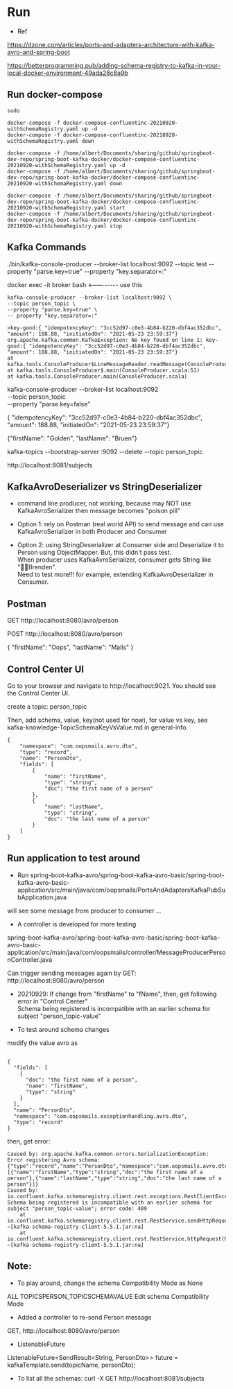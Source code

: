 
# Run

- Ref

https://dzone.com/articles/ports-and-adapters-architecture-with-kafka-avro-and-spring-boot

https://betterprogramming.pub/adding-schema-registry-to-kafka-in-your-local-docker-environment-49ada28c8a9b

## Run docker-compose

```
sudo

docker-compose -f docker-compose-confluentinc-20210920-withSchemaRegistry.yaml up -d
docker-compose -f docker-compose-confluentinc-20210920-withSchemaRegistry.yaml down

docker-compose -f /home/albert/Documents/sharing/github/springboot-dev-repo/spring-boot-kafka-docker/docker-compose-confluentinc-20210920-withSchemaRegistry.yaml up -d
docker-compose -f /home/albert/Documents/sharing/github/springboot-dev-repo/spring-boot-kafka-docker/docker-compose-confluentinc-20210920-withSchemaRegistry.yaml down

docker-compose -f /home/albert/Documents/sharing/github/springboot-dev-repo/spring-boot-kafka-docker/docker-compose-confluentinc-20210920-withSchemaRegistry.yaml start
docker-compose -f /home/albert/Documents/sharing/github/springboot-dev-repo/spring-boot-kafka-docker/docker-compose-confluentinc-20210920-withSchemaRegistry.yaml stop

```

## Kafka Commands

./bin/kafka-console-producer --broker-list localhost:9092 --topic test --property "parse.key=true" --property "key.separator=:"

docker exec -it broker bash <-------- use this

```
kafka-console-producer --broker-list localhost:9092 \
--topic person_topic \
--property "parse.key=true" \
-- property "key.separator=:"

>key-good:{ "idempotencyKey": "3cc52d97-c0e3-4b84-b220-dbf4ac352dbc", "amount": 188.88, "initiatedOn": "2021-05-23 23:59:37"}
org.apache.kafka.common.KafkaException: No key found on line 1: key-good:{ "idempotencyKey": "3cc52d97-c0e3-4b84-b220-dbf4ac352dbc", "amount": 188.88, "initiatedOn": "2021-05-23 23:59:37"}
at kafka.tools.ConsoleProducer$LineMessageReader.readMessage(ConsoleProducer.scala:290)
at kafka.tools.ConsoleProducer$.main(ConsoleProducer.scala:51)
at kafka.tools.ConsoleProducer.main(ConsoleProducer.scala)

```

kafka-console-producer --broker-list localhost:9092 \
--topic person_topic \
--property "parse.key=false"

{ "idempotencyKey": "3cc52d97-c0e3-4b84-b220-dbf4ac352dbc", "amount": 188.88, "initiatedOn": "2021-05-23 23:59:37"}

{"firstName": "Golden", "lastName": "Bruen"}


kafka-topics --bootstrap-server :9092 --delete --topic person_topic

http://localhost:8081/subjects

## KafkaAvroDeserializer vs StringDeserializer

- command line producer, not working, because may NOT use KafkaAvroSerializer
then message becomes "poison pill"

- Option 1: rely on Postman (real world API) to send message and can use KafkaAvroSerializer in both Producer and Consumer
- Option 2: using StringDeserializer at Consumer side and Deserialize it to Person using ObjectMapper. But, this didn't pass test.  
When producer uses KafkaAvroSerializer, consumer gets String like "Brenden".  
Need to test more!!! for example, extending KafkaAvroDeserializer in Consumer.

## Postman
GET
http://localhost:8080/avro/person

POST
http://localhost:8080/avro/person

{
"firstName": "Oops",
"lastName": "Mails"
}


## Control Center UI

Go to your browser and navigate to http://localhost:9021. You should see the Control Center UI. 

create a topic: person_topic

Then, add schema, value, key(not used for now), for value vs key, see kafka-knowledge-TopicSchemaKeyVsValue.md in general-info.

```
{
	"namespace": "com.oopsmails.avro.dto",
	"type": "record",
	"name": "PersonDto",
	"fields": [
		{
			"name": "firstName",
			"type": "string",
			"doc": "the first name of a person"
		},
		{
			"name": "lastName",
			"type": "string",
			"doc": "the last name of a person"
		}	
	]
}
```

## Run application to test around

- Run
  spring-boot-kafka-avro/spring-boot-kafka-avro-basic/spring-boot-kafka-avro-basic-application/src/main/java/com/oopsmails/PortsAndAdaptersKafkaPubSubApplication.java

will see some message from producer to consumer ...

- A controller is developed for more testing

spring-boot-kafka-avro/spring-boot-kafka-avro-basic/spring-boot-kafka-avro-basic-application/src/main/java/com/oopsmails/controller/MessageProducerPersonController.java

Can trigger sending messages again by GET: http://localhost:8080/avro/person


- 20210929: 
If change from "firstName" to "fName", then, get following error in "Control Center"  
Schema being registered is incompatible with an earlier schema for subject "person_topic-value"

- To test around schema changes

modify the value avro as

```

{
  "fields": [
    {
      "doc": "the first name of a person",
      "name": "firstName",
      "type": "string"
    }
  ],
  "name": "PersonDto",
  "namespace": "com.oopsmails.exceptionhandling.avro.dto",
  "type": "record"
}

```

then, get error:

```
Caused by: org.apache.kafka.common.errors.SerializationException: Error registering Avro schema: {"type":"record","name":"PersonDto","namespace":"com.oopsmails.avro.dto","fields":[{"name":"firstName","type":"string","doc":"the first name of a person"},{"name":"lastName","type":"string","doc":"the last name of a person"}]}
Caused by: io.confluent.kafka.schemaregistry.client.rest.exceptions.RestClientException: Schema being registered is incompatible with an earlier schema for subject "person_topic-value"; error code: 409
	at io.confluent.kafka.schemaregistry.client.rest.RestService.sendHttpRequest(RestService.java:292) ~[kafka-schema-registry-client-5.5.1.jar:na]
	at io.confluent.kafka.schemaregistry.client.rest.RestService.httpRequest(RestService.java:351) ~[kafka-schema-registry-client-5.5.1.jar:na]

```

## Note:

- To play around, change the schema Compatibility Mode as None

ALL TOPICSPERSON_TOPICSCHEMAVALUE
Edit schema
Compatibility Mode

- Added a controller to re-send Person message

GET, http://localhost:8080/avro/person

- ListenableFuture

ListenableFuture<SendResult<String, PersonDto>> future = kafkaTemplate.send(topicName, personDto);

- To list all the schemas:
curl -X GET http://localhost:8081/subjects

